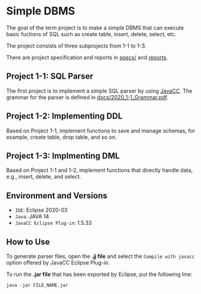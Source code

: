 # Simple DBMS

The goal of the term project is to make a simple DBMS that can execute basic fuctions of SQL such as create table, insert, delete, select, etc.

The project consists of three subprojects from 1-1 to 1-3.

There are project specification and reports in [specs/](https://github.com/hyunjinjeong/snu-db-2020/tree/master/specs) and [reports](https://github.com/hyunjinjeong/snu-db-2020/tree/master/reports).

## Project 1-1: SQL Parser

The first project is to implement a simple SQL parser by using [JavaCC](https://javacc.github.io/javacc/). The grammar for the parser is defined in [docs/2020_1-1_Grammar.pdf](https://github.com/hyunjinjeong/snu-db-2020/blob/master/docs/2020_1-1_Grammar.pdf).

## Project 1-2: Implementing DDL

Based on Project 1-1, implement functions to save and manage schemas, for example, create table, drop table, and so on.

## Project 1-3: Implmenting DML

Based on Project 1-1 and 1-2, implement functions that directly handle data, e.g., insert, delete, and select.

## Environment and Versions

* `IDE`: Eclipse 2020-03
* `Java`: JAVA 14
* `JavaCC Eclipse Plug-in`: 1.5.33

## How to Use

To generate parser files, open the **.jj file** and select the `Compile with javacc` option offered by JavaCC Eclipse Plug-in.

To run the **.jar file** that has been exported by Eclipse, put the following line:

```shell
java -jar FILE_NAME.jar
```
